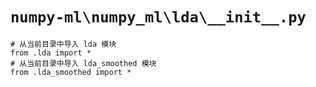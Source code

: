 # `numpy-ml\numpy_ml\lda\__init__.py`

```
# 从当前目录中导入 lda 模块
from .lda import *
# 从当前目录中导入 lda_smoothed 模块
from .lda_smoothed import *
```